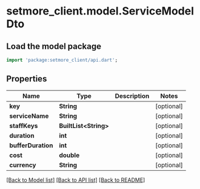 # setmore_client.model.ServiceModelDto

## Load the model package
```dart
import 'package:setmore_client/api.dart';
```

## Properties
Name | Type | Description | Notes
------------ | ------------- | ------------- | -------------
**key** | **String** |  | [optional] 
**serviceName** | **String** |  | [optional] 
**staffKeys** | **BuiltList&lt;String&gt;** |  | [optional] 
**duration** | **int** |  | [optional] 
**bufferDuration** | **int** |  | [optional] 
**cost** | **double** |  | [optional] 
**currency** | **String** |  | [optional] 

[[Back to Model list]](../README.md#documentation-for-models) [[Back to API list]](../README.md#documentation-for-api-endpoints) [[Back to README]](../README.md)


